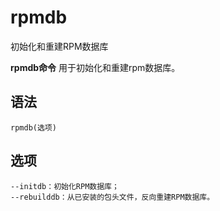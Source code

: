 # rpmdb

初始化和重建RPM数据库


**rpmdb命令** 用于初始化和重建rpm数据库。

##  语法

```
rpmdb(选项)
```

##  选项

```
--initdb：初始化RPM数据库；
--rebuilddb：从已安装的包头文件，反向重建RPM数据库。
```



